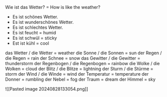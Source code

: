 Wie ist das Wetter? = How is like the weather?
+ Es ist schönes Wetter. 
+ Es ist wunderschönes Wetter. 
+ Es ist schlechtes Wetter. 
+ Es ist feucht = humid 
+ Es ist schwül = sticky
+ Est ist kühl = cool

das Wetter / die Wetter = weather
die Sonne / die Sonnen = sun 
der Regen /  die Regen = rain
der Schnee = snow
das Gewitter / die Gewitter = thunderstorm 
der Regenbogen / die Regenbogen = rainbow
die Wolke / die Wolken = cloud 
der Blitz / die Blitze = lightning 
der Sturm / die Stürme = storm 
der Wind / die Winde = wind 
der Temperatur = temperature 
der Donner = rumbling 
der Nebel = fog 
der Traum = dream 
der Himmel = sky 

![[Pasted image 20240828133054.png]]



